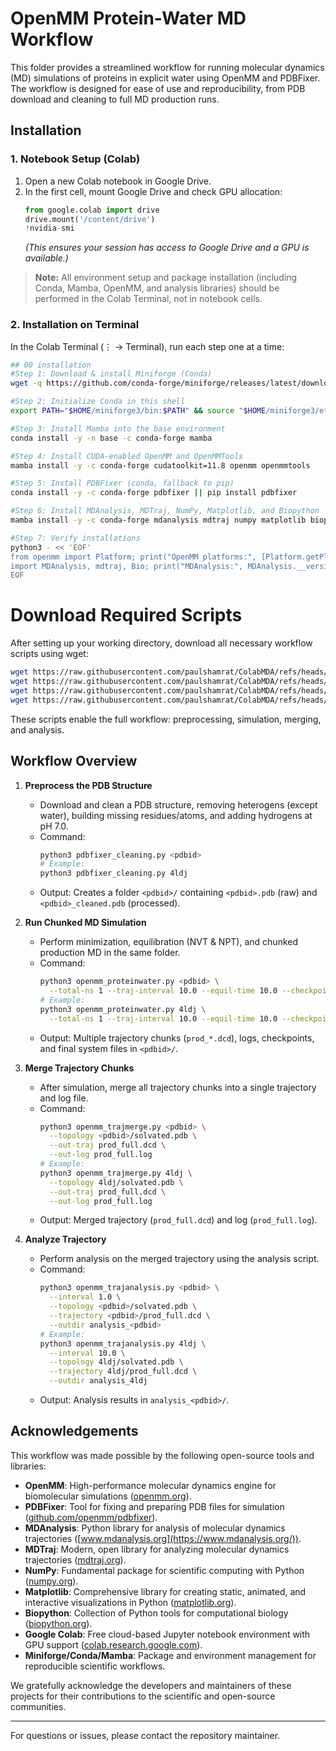 # OpenMM Protein-Water MD Workflow

This folder provides a streamlined workflow for running molecular dynamics (MD) simulations of proteins in explicit water using OpenMM and PDBFixer. The workflow is designed for ease of use and reproducibility, from PDB download and cleaning to full MD production runs.

## Installation

### 1. Notebook Setup (Colab)
1. Open a new Colab notebook in Google Drive.
2. In the first cell, mount Google Drive and check GPU allocation:
   ```python
   from google.colab import drive
   drive.mount('/content/drive')
   !nvidia-smi
   ```
   *(This ensures your session has access to Google Drive and a GPU is available.)*

> **Note:** All environment setup and package installation (including Conda, Mamba, OpenMM, and analysis libraries) should be performed in the Colab Terminal, not in notebook cells.

### 2. Installation on Terminal

In the Colab Terminal (⋮ → Terminal), run each step one at a time:

```bash
## 00 installation
#Step 1: Download & install Miniforge (Conda)
wget -q https://github.com/conda-forge/miniforge/releases/latest/download/Miniforge3-Linux-x86_64.sh -O /tmp/miniforge.sh && bash /tmp/miniforge.sh -b -p "$HOME/miniforge3"

#Step 2: Initialize Conda in this shell
export PATH="$HOME/miniforge3/bin:$PATH" && source "$HOME/miniforge3/etc/profile.d/conda.sh"

#Step 3: Install Mamba into the base environment
conda install -y -n base -c conda-forge mamba

#Step 4: Install CUDA-enabled OpenMM and OpenMMTools
mamba install -y -c conda-forge cudatoolkit=11.8 openmm openmmtools

#Step 5: Install PDBFixer (conda, fallback to pip)
conda install -y -c conda-forge pdbfixer || pip install pdbfixer

#Step 6: Install MDAnalysis, MDTraj, NumPy, Matplotlib, and Biopython
mamba install -y -c conda-forge mdanalysis mdtraj numpy matplotlib biopython

#Step 7: Verify installations
python3 - << 'EOF'
from openmm import Platform; print("OpenMM platforms:", [Platform.getPlatform(i).getName() for i in range(Platform.getNumPlatforms())])
import MDAnalysis, mdtraj, Bio; print("MDAnalysis:", MDAnalysis.__version__, "MDTraj:", mdtraj.__version__, "Biopython:", Bio.__version__)
EOF
```




# Download Required Scripts

After setting up your working directory, download all necessary workflow scripts using wget:

```bash
wget https://raw.githubusercontent.com/paulshamrat/ColabMDA/refs/heads/main/openmm/openmm_proteinwater/openmm_proteinwater.py
wget https://raw.githubusercontent.com/paulshamrat/ColabMDA/refs/heads/main/openmm/openmm_proteinwater/openmm_trajanalysis.py
wget https://raw.githubusercontent.com/paulshamrat/ColabMDA/refs/heads/main/openmm/openmm_proteinwater/openmm_trajmerge.py
wget https://raw.githubusercontent.com/paulshamrat/ColabMDA/refs/heads/main/openmm/openmm_proteinwater/pdbfixer_cleaning.py
```

These scripts enable the full workflow: preprocessing, simulation, merging, and analysis.

## Workflow Overview

1. **Preprocess the PDB Structure**
   - Download and clean a PDB structure, removing heterogens (except water), building missing residues/atoms, and adding hydrogens at pH 7.0.
   - Command:
     ```bash
     python3 pdbfixer_cleaning.py <pdbid>
     # Example:
     python3 pdbfixer_cleaning.py 4ldj
     ```
   - Output: Creates a folder `<pdbid>/` containing `<pdbid>.pdb` (raw) and `<pdbid>_cleaned.pdb` (processed).

2. **Run Chunked MD Simulation**
   - Perform minimization, equilibration (NVT & NPT), and chunked production MD in the same folder.
   - Command:
     ```bash
     python3 openmm_proteinwater.py <pdbid> \
       --total-ns 1 --traj-interval 10.0 --equil-time 10.0 --checkpoint-ps 10.0
     # Example:
     python3 openmm_proteinwater.py 4ldj \
       --total-ns 1 --traj-interval 10.0 --equil-time 10.0 --checkpoint-ps 10.0
     ```
   - Output: Multiple trajectory chunks (`prod_*.dcd`), logs, checkpoints, and final system files in `<pdbid>/`.

3. **Merge Trajectory Chunks**
   - After simulation, merge all trajectory chunks into a single trajectory and log file.
   - Command:
     ```bash
     python3 openmm_trajmerge.py <pdbid> \
       --topology <pdbid>/solvated.pdb \
       --out-traj prod_full.dcd \
       --out-log prod_full.log
     # Example:
     python3 openmm_trajmerge.py 4ldj \
       --topology 4ldj/solvated.pdb \
       --out-traj prod_full.dcd \
       --out-log prod_full.log
     ```
   - Output: Merged trajectory (`prod_full.dcd`) and log (`prod_full.log`).

4. **Analyze Trajectory**
   - Perform analysis on the merged trajectory using the analysis script.
   - Command:
     ```bash
     python3 openmm_trajanalysis.py <pdbid> \
       --interval 1.0 \
       --topology <pdbid>/solvated.pdb \
       --trajectory <pdbid>/prod_full.dcd \
       --outdir analysis_<pdbid>
     # Example:
     python3 openmm_trajanalysis.py 4ldj \
       --interval 10.0 \
       --topology 4ldj/solvated.pdb \
       --trajectory 4ldj/prod_full.dcd \
       --outdir analysis_4ldj
     ```
   - Output: Analysis results in `analysis_<pdbid>/`.


## Acknowledgements

This workflow was made possible by the following open-source tools and libraries:

- **OpenMM**: High-performance molecular dynamics engine for biomolecular simulations ([openmm.org](https://openmm.org/)).
- **PDBFixer**: Tool for fixing and preparing PDB files for simulation ([github.com/openmm/pdbfixer](https://github.com/openmm/pdbfixer)).
- **MDAnalysis**: Python library for analysis of molecular dynamics trajectories ([www.mdanalysis.org](https://www.mdanalysis.org/)).
- **MDTraj**: Modern, open library for analyzing molecular dynamics trajectories ([mdtraj.org](https://mdtraj.org/)).
- **NumPy**: Fundamental package for scientific computing with Python ([numpy.org](https://numpy.org/)).
- **Matplotlib**: Comprehensive library for creating static, animated, and interactive visualizations in Python ([matplotlib.org](https://matplotlib.org/)).
- **Biopython**: Collection of Python tools for computational biology ([biopython.org](https://biopython.org/)).
- **Google Colab**: Free cloud-based Jupyter notebook environment with GPU support ([colab.research.google.com](https://colab.research.google.com/)).
- **Miniforge/Conda/Mamba**: Package and environment management for reproducible scientific workflows.

We gratefully acknowledge the developers and maintainers of these projects for their contributions to the scientific and open-source communities.

---
For questions or issues, please contact the repository maintainer.

